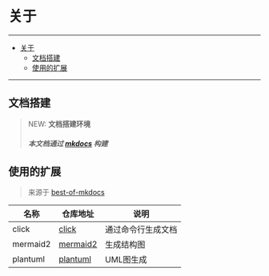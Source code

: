 # 关于

---
- [关于](#关于)
  - [文档搭建](#文档搭建)
  - [使用的扩展](#使用的扩展)

---
## 文档搭建


> NEW: **文档搭建环境**
>
> ##### 本文档通过 [mkdocs](https://www.mkdocs.org) 构建
>


## 使用的扩展

> 来源于 [best-of-mkdocs](https://github.com/mkdocs/best-of-mkdocs)

| 名称     | 仓库地址                                                               | 说明               |
| -------- | ---------------------------------------------------------------------- | ------------------ |
| click    | [click](https://github.com/DataDog/mkdocs-click)                       | 通过命令行生成文档 |
| mermaid2 | [mermaid2](https://github.com/fralau/mkdocs-mermaid2-plugin)           | 生成结构图         |
| plantuml | [plantuml](https://github.com/quantorconsulting/mkdocs_build_plantuml) | UML图生成          |







